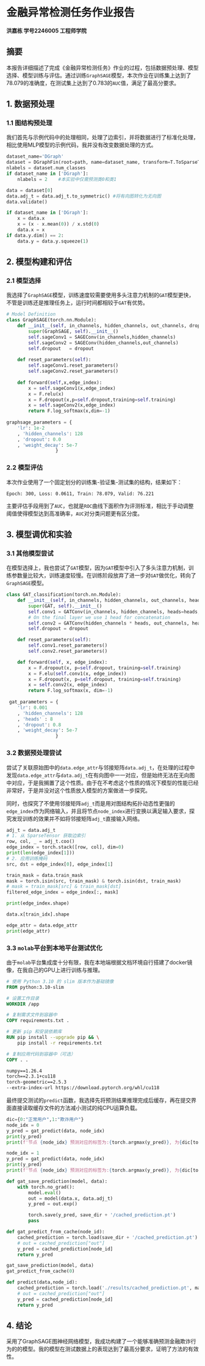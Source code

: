 # 金融异常检测任务作业报告

**洪嘉栋 学号2246005 工程师学院**

## 摘要

本报告详细描述了完成《金融异常检测任务》作业的过程，包括数据预处理、模型选择、模型训练与评估。通过训练`GraphSAGE`模型，本次作业在训练集上达到了78.079的准确度，在测试集上达到了0.783的`AUC`值，满足了最高分要求。

## 1. 数据预处理

### 1.1 图结构预处理

我们首先与示例代码中的处理相同，处理了边索引，并将数据进行了标准化处理，相比使用MLP模型的示例代码，我并没有改变数据处理的方式。

```python
dataset_name='DGraph'
dataset = DGraphFin(root=path, name=dataset_name, transform=T.ToSparseTensor())
nlabels = dataset.num_classes
if dataset_name in ['DGraph']:
    nlabels = 2    #本实验中仅需预测类0和类1

data = dataset[0]
data.adj_t = data.adj_t.to_symmetric() #将有向图转化为无向图
data.validate()

if dataset_name in ['DGraph']:
    x = data.x
    x = (x - x.mean(0)) / x.std(0)
    data.x = x
if data.y.dim() == 2:
    data.y = data.y.squeeze(1)
```

## 2. 模型构建和评估

### 2.1 模型选择

我选择了`GraphSAGE`模型，训练速度较需要使用多头注意力机制的`GAT`模型更快，不管是训练还是推理任务上，运行时间都相较于`GAT`有优势。

```python
# Model Definition
class GraphSAGE(torch.nn.Module):
    def __init__(self, in_channels, hidden_channels, out_channels, dropout):
        super(GraphSAGE, self).__init__()      
        self.sageConv1 = SAGEConv(in_channels,hidden_channels)
        self.sageConv2 = SAGEConv(hidden_channels,out_channels)
        self.dropout   = dropout
    
    def reset_parameters(self):
        self.sageConv1.reset_parameters()
        self.sageConv2.reset_parameters()
    
    def forward(self,x,edge_index):        
        x = self.sageConv1(x,edge_index)
        x = F.relu(x)
        x = F.dropout(x,p=self.dropout,training=self.training)
        x = self.sageConv2(x,edge_index)
        return F.log_softmax(x,dim=-1)
    
graphsage_parameters = {
    'lr': 1e-2
    , 'hidden_channels': 128
    , 'dropout': 0.0
    , 'weight_decay': 5e-7
                  }
```

### 2.2 模型评估

本次作业使用了一个固定划分的训练集-验证集-测试集的结构，结果如下：
```log 
Epoch: 300, Loss: 0.0611, Train: 78.079, Valid: 76.221
```

主要评估手段用到了`AUC`，也就是`ROC`曲线下面积作为评测标准，相比于手动调整阈值使得模型达到高准确率，`AUC`对分类问题更有区分度。

## 3. 模型调优和实验

### 3.1 其他模型尝试

在模型选择上，我也尝试了`GAT`模型，因为`GAT`模型中引入了多头注意力机制，训练参数量比较大，训练速度较慢。在训练阶段放弃了进一步对`GAT`做优化，转向了`GraphSAGE`模型。

```python
class GAT_classification(torch.nn.Module):
    def __init__(self, in_channels, hidden_channels, out_channels, heads=8, dropout=0.6):
        super(GAT, self).__init__()
        self.conv1 = GATConv(in_channels, hidden_channels, heads=heads, dropout=dropout)
        # On the final layer we use 1 head for concatenation
        self.conv2 = GATConv(hidden_channels * heads, out_channels, heads=1, concat=False, dropout=dropout)
        self.dropout = dropout

    def reset_parameters(self):
        self.conv1.reset_parameters()
        self.conv2.reset_parameters()

    def forward(self, x, edge_index):
        x = F.dropout(x, p=self.dropout, training=self.training)
        x = F.elu(self.conv1(x, edge_index))
        x = F.dropout(x, p=self.dropout, training=self.training)
        x = self.conv2(x, edge_index)
        return F.log_softmax(x, dim=-1)
    
 gat_parameters = {
    'lr': 0.001
    , 'hidden_channels': 128
    , 'heads' : 8
    , 'dropout': 0.8
    , 'weight_decay': 5e-7
                  }

```

### 3.2 数据预处理尝试

尝试了关联原始图中的`data.edge_attr`与邻接矩阵`data.adj_t`，在处理的过程中发现`data.edge_attr`与`data.adj_t`在有向图中一一对应，但是始终无法在无向图中对应，于是我搁置了这个性质。由于在不考虑这个性质的情况下模型的性能已经非常好，于是并没对这个性质放入模型的方案做进一步探究。

同时，也探究了不使用邻接矩阵`adj_t`而是用对图结构拓扑动态性更强的`edge_index`作为网络输入，并且将节点`node_index`进行变换以满足输入要求，探究发现训练的效果并不如将邻接矩阵`adj_t`直接输入网络。

```python
adj_t = data.adj_t
# 1. 从 SparseTensor 获取边索引
row, col, _ = adj_t.coo()
edge_index = torch.stack([row, col], dim=0)
print(len(edge_index[1]))
# 2. 应用训练掩码
src, dst = edge_index[0], edge_index[1]

train_mask = data.train_mask
mask = torch.isin(src, train_mask) & torch.isin(dst, train_mask)
# mask = train_mask[src] & train_mask[dst]
filtered_edge_index = edge_index[:, mask]

print(edge_index.shape)

data.x[train_idx].shape

edge_attr = data.edge_attr
print(edge_attr)
```

### 3.3 `molab`平台到本地平台测试优化

由于`molab`平台集成度十分有限，我在本地端根据文档环境自行搭建了docker镜像，在我自己的GPU上进行训练与推理。

```dockerfile
# 使用 Python 3.10 的 slim 版本作为基础镜像
FROM python:3.10-slim

# 设置工作目录
WORKDIR /app

# 复制需求文件到容器中
COPY requirements.txt .

# 更新 pip 和安装依赖库
RUN pip install --upgrade pip && \
    pip install -r requirements.txt

# 复制应用代码到容器中（可选）
COPY . .
```

```requirements.txt
numpy==1.26.4
torch==2.3.1+cu118
torch-geometric==2.5.3
--extra-index-url https://download.pytorch.org/whl/cu118
```

最终提交测试的`predict`函数，我选择先将预测结果推理完成后缓存，再在提交界面直接读取缓存文件的方法减小测试的纯CPU运算负载。

```python
dic={0:"正常用户",1:"欺诈用户"}
node_idx = 0
y_pred = gat_predict(data, node_idx)
print(y_pred)
print(f'节点 {node_idx} 预测对应的标签为:{torch.argmax(y_pred)}, 为{dic[torch.argmax(y_pred).item()]}。')

node_idx = 1
y_pred = gat_predict(data, node_idx)
print(y_pred)
print(f'节点 {node_idx} 预测对应的标签为:{torch.argmax(y_pred)}, 为{dic[torch.argmax(y_pred).item()]}。')

def gat_save_prediction(model, data):
    with torch.no_grad():
        model.eval()
        out = model(data.x, data.adj_t)
        y_pred = out.exp()

        torch.save(y_pred, save_dir + '/cached_prediction.pt')
        pass

def gat_predict_from_cache(node_id):
    cached_prediction = torch.load(save_dir + '/cached_prediction.pt')
    # out = cached_prediction["out"]
    y_pred = cached_prediction[node_id]
    return y_pred

gat_save_prediction(model, data)
gat_predict_from_cache(0)

def predict(data,node_id):
    cached_prediction = torch.load('./results/cached_prediction.pt', map_location=torch.device('cpu'))
    # out = cached_prediction["out"]
    y_pred = cached_prediction[node_id]
    return y_pred
```



## 4. 结论

采用了GraphSAGE图神经网络模型，我成功构建了一个能够准确预测金融欺诈行为的的模型。我的模型在测试数据上的表现达到了最高分要求，证明了方法的有效性。